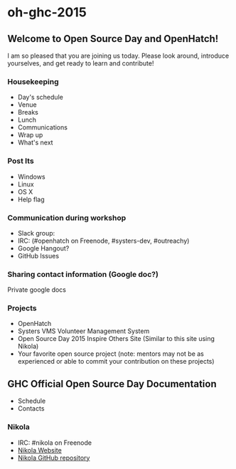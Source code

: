 # oh-ghc-2015

## Welcome to Open Source Day and OpenHatch!

I am so pleased that you are joining us today. Please look around, introduce yourselves, and
get ready to learn and contribute!

### Housekeeping
- Day's schedule
- Venue
- Breaks
- Lunch
- Communications
- Wrap up
- What's next

### Post Its
- Windows
- Linux
- OS X
- Help flag

### Communication during workshop
- Slack group:
- IRC: (#openhatch on Freenode, #systers-dev, #outreachy)
- Google Hangout?
- GitHub Issues

### Sharing contact information (Google doc?)
Private google docs

### Projects
- OpenHatch
- Systers VMS Volunteer Management System
- Open Source Day 2015 Inspire Others Site (Similar to this site using Nikola)
- Your favorite open source project (note: mentors may not be as experienced or able to commit
  your contribution on these projects)
  
## GHC Official Open Source Day Documentation
- Schedule
- Contacts

### Nikola
- IRC: #nikola on Freenode
- [Nikola Website](https://getnikola.org) 
- [Nikola GitHub repository](https://github.com/getnikola/nikola)
